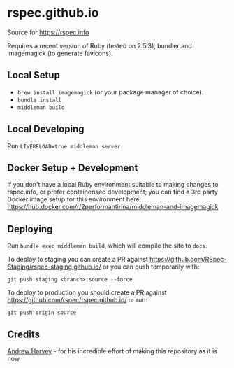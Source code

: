 rspec.github.io
===============

Source for https://rspec.info

Requires a recent version of Ruby (tested on 2.5.3), bundler and imagemagick (to generate favicons).

## Local Setup

* `brew install imagemagick` (or your package manager of choice).
* `bundle install`
* `middleman build`

## Local Developing

Run `LIVERELOAD=true middleman server`

## Docker Setup + Development

If you don't have a local Ruby environment suitable to making changes to rspec.info,
or prefer containerised development; you can find a 3rd party Docker image setup for
this environment here: https://hub.docker.com/r/2performantirina/middleman-and-imagemagick

## Deploying

Run `bundle exec middleman build`, which will compile the site to `docs`.

To deploy to staging you can create a PR against https://github.com/RSpec-Staging/rspec-staging.github.io/
or you can push temporarily with:

```
git push staging <branch>:source --force
```

To deploy to production you should create a PR against https://github.com/rspec/rspec.github.io/
or run:

```
git push origin source
```

## Credits

[Andrew Harvey](https://mootpointer.com) - for his incredible effort of making this repository as it is now
